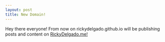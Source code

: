 ```yaml
---
layout: post
title: New Domain!
---
```


Hey there everyone! From now on rickydelgado.github.io will be publishing posts and content on 
[RickyDelgado.me!](https://RickyDelgado.me)
